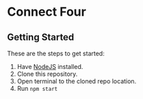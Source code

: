 # Connect Four
## Getting Started

These are the steps to get started:

1. Have [NodeJS](https://nodejs.org/en/download/) installed.
2. Clone this repository.
3. Open terminal to the cloned repo location.
4. Run `npm start`
